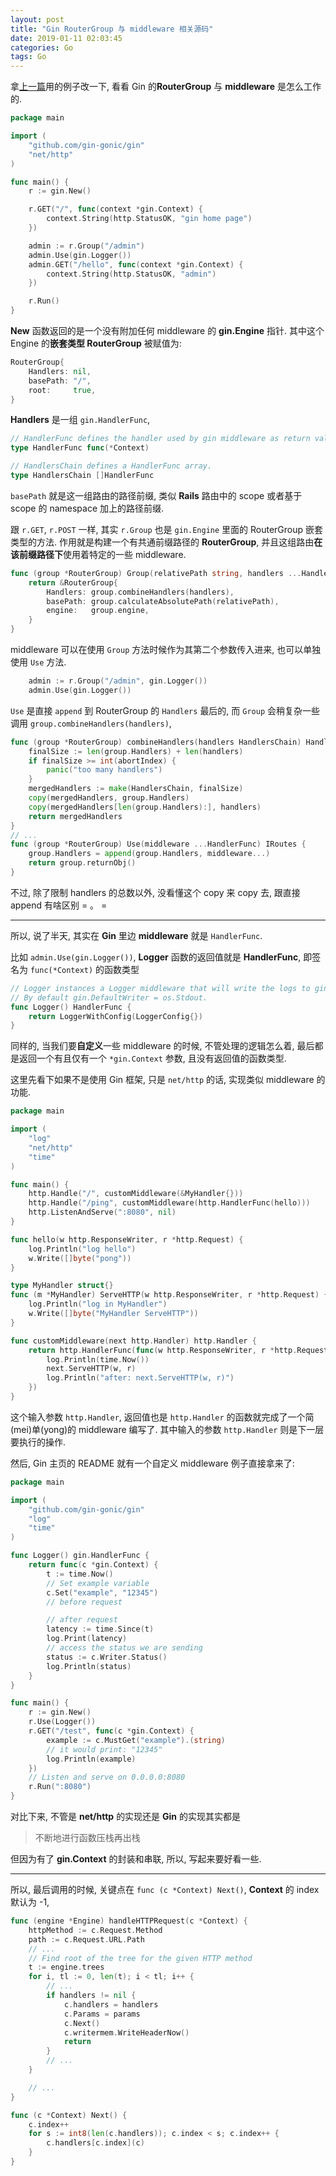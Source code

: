 ```yaml
---
layout: post
title: "Gin RouterGroup 与 middleware 相关源码"
date: 2019-01-11 02:03:45
categories: Go
tags: Go
---
```


<!--more-->

拿[上一篇](https://xguox.me/gin-source-code.html)用的例子改一下, 看看 Gin 的**RouterGroup** 与 **middleware** 是怎么工作的.

```go
package main

import (
    "github.com/gin-gonic/gin"
    "net/http"
)

func main() {
    r := gin.New()

    r.GET("/", func(context *gin.Context) {
        context.String(http.StatusOK, "gin home page")
    })

    admin := r.Group("/admin")
    admin.Use(gin.Logger())
    admin.GET("/hello", func(context *gin.Context) {
        context.String(http.StatusOK, "admin")
    })

    r.Run()
}
```

**New** 函数返回的是一个没有附加任何 middleware 的 **gin.Engine** 指针. 其中这个  Engine 的**嵌套类型 RouterGroup** 被赋值为:

```go
RouterGroup{
    Handlers: nil,
    basePath: "/",
    root:     true,
}
```

**Handlers** 是一组 `gin.HandlerFunc`,

```go
// HandlerFunc defines the handler used by gin middleware as return value.
type HandlerFunc func(*Context)

// HandlersChain defines a HandlerFunc array.
type HandlersChain []HandlerFunc
```

`basePath` 就是这一组路由的路径前缀, 类似 **Rails** 路由中的 scope 或者基于 scope 的 namespace 加上的路径前缀.

跟 `r.GET`, `r.POST` 一样, 其实 `r.Group` 也是 `gin.Engine` 里面的 RouterGroup 嵌套类型的方法. 作用就是构建一个有共通前缀路径的 **RouterGroup**, 并且这组路由**在该前缀路径下**使用着特定的一些 middleware.

```go
func (group *RouterGroup) Group(relativePath string, handlers ...HandlerFunc) *RouterGroup {
    return &RouterGroup{
        Handlers: group.combineHandlers(handlers),
        basePath: group.calculateAbsolutePath(relativePath),
        engine:   group.engine,
    }
}
```

middleware 可以在使用 `Group` 方法时候作为其第二个参数传入进来, 也可以单独使用 `Use` 方法.

```go
    admin := r.Group("/admin", gin.Logger())
    admin.Use(gin.Logger())
```

`Use` 是直接 `append` 到 RouterGroup 的 `Handlers` 最后的, 而 `Group` 会稍复杂一些调用 `group.combineHandlers(handlers)`,

```go
func (group *RouterGroup) combineHandlers(handlers HandlersChain) HandlersChain {
    finalSize := len(group.Handlers) + len(handlers)
    if finalSize >= int(abortIndex) {
        panic("too many handlers")
    }
    mergedHandlers := make(HandlersChain, finalSize)
    copy(mergedHandlers, group.Handlers)
    copy(mergedHandlers[len(group.Handlers):], handlers)
    return mergedHandlers
}
// ...
func (group *RouterGroup) Use(middleware ...HandlerFunc) IRoutes {
    group.Handlers = append(group.Handlers, middleware...)
    return group.returnObj()
}
```

不过, 除了限制 handlers 的总数以外, 没看懂这个 copy 来 copy 去, 跟直接 append 有啥区别 = 。 =

-----------

所以, 说了半天, 其实在 **Gin** 里边 **middleware** 就是 `HandlerFunc`.

比如 `admin.Use(gin.Logger())`, **Logger** 函数的返回值就是 **HandlerFunc**, 即签名为 `func(*Context)` 的函数类型

```go
// Logger instances a Logger middleware that will write the logs to gin.DefaultWriter.
// By default gin.DefaultWriter = os.Stdout.
func Logger() HandlerFunc {
    return LoggerWithConfig(LoggerConfig{})
}
```

同样的, 当我们要**自定义**一些 middleware 的时候, 不管处理的逻辑怎么着, 最后都是返回一个有且仅有一个 `*gin.Context` 参数, 且没有返回值的函数类型.

这里先看下如果不是使用 Gin 框架, 只是 `net/http` 的话, 实现类似 middleware 的功能.

```go
package main

import (
    "log"
    "net/http"
    "time"
)

func main() {
    http.Handle("/", customMiddleware(&MyHandler{}))
    http.Handle("/ping", customMiddleware(http.HandlerFunc(hello)))
    http.ListenAndServe(":8080", nil)
}

func hello(w http.ResponseWriter, r *http.Request) {
    log.Println("log hello")
    w.Write([]byte("pong"))
}

type MyHandler struct{}
func (m *MyHandler) ServeHTTP(w http.ResponseWriter, r *http.Request) {
    log.Println("log in MyHandler")
    w.Write([]byte("MyHandler ServeHTTP"))
}

func customMiddleware(next http.Handler) http.Handler {
    return http.HandlerFunc(func(w http.ResponseWriter, r *http.Request) {
        log.Println(time.Now())
        next.ServeHTTP(w, r)
        log.Println("after: next.ServeHTTP(w, r)")
    })
}
```

这个输入参数 `http.Handler`, 返回值也是 `http.Handler` 的函数就完成了一个简(mei)单(yong)的 middleware 编写了. 其中输入的参数 `http.Handler` 则是下一层要执行的操作.

然后, Gin 主页的 README 就有一个自定义 middleware 例子直接拿来了:

```go
package main

import (
    "github.com/gin-gonic/gin"
    "log"
    "time"
)

func Logger() gin.HandlerFunc {
    return func(c *gin.Context) {
        t := time.Now()
        // Set example variable
        c.Set("example", "12345")
        // before request

        // after request
        latency := time.Since(t)
        log.Print(latency)
        // access the status we are sending
        status := c.Writer.Status()
        log.Println(status)
    }
}

func main() {
    r := gin.New()
    r.Use(Logger())
    r.GET("/test", func(c *gin.Context) {
        example := c.MustGet("example").(string)
        // it would print: "12345"
        log.Println(example)
    })
    // Listen and serve on 0.0.0.0:8080
    r.Run(":8080")
}
```

对比下来, 不管是 **net/http** 的实现还是 **Gin** 的实现其实都是

> 不断地进行函数压栈再出栈

但因为有了 **gin.Context** 的封装和串联, 所以, 写起来要好看一些.

---------

所以, 最后调用的时候, 关键点在 `func (c *Context) Next()`, **Context** 的 index 默认为 -1,

```go
func (engine *Engine) handleHTTPRequest(c *Context) {
    httpMethod := c.Request.Method
    path := c.Request.URL.Path
    // ...
    // Find root of the tree for the given HTTP method
    t := engine.trees
    for i, tl := 0, len(t); i < tl; i++ {
        // ...
        if handlers != nil {
            c.handlers = handlers
            c.Params = params
            c.Next()
            c.writermem.WriteHeaderNow()
            return
        }
        // ...
    }

    // ...
}

func (c *Context) Next() {
    c.index++
    for s := int8(len(c.handlers)); c.index < s; c.index++ {
        c.handlers[c.index](c)
    }
}
```

